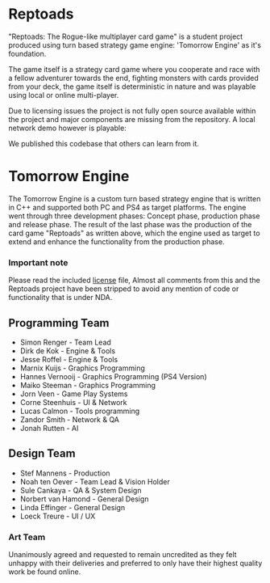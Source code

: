 # Reptoads

"Reptoads: The Rogue-like multiplayer card game" is a student project produced using turn based strategy game engine: 'Tomorrow Engine' as it's foundation.

The game itself is a strategy card game where you cooperate and race with a fellow adventurer towards the end, fighting monsters with cards provided from your deck, the game itself is deterministic in nature and was playable using local or online multi-player.

Due to licensing issues the project is not fully open source available within the project and major components are missing from the repository. A local network demo however is playable: 

We published this codebase that others can learn from it.



# Tomorrow Engine

The Tomorrow Engine is a custom turn based strategy engine that is written in C++ and supported both PC and PS4 as target platforms. The engine went through three development phases: Concept phase, production phase and release phase. The result of the last phase was the production of the card game "Reptoads" as written above, which the engine used as target to extend and enhance the  functionality from the production phase.



### Important note

Please read the included [license](https://github.com/tomorrowengine/Reptoads/blob/master/LICENSE) file, Almost all comments from this and the Reptoads project have been stripped to avoid any mention of code or functionality that is under NDA.



## Programming Team

- Simon		Renger - Team Lead
- Dirk	de	Kok - Engine & Tools
- Jesse		Roffel - Engine & Tools
- Marnix		Kuijs - Graphics Programming
- Hannes		Vernooij - Graphics Programming (PS4 Version)
- Maiko		Steeman - Graphics Programming 
- Jorn		Veen - Game Play Systems
- Corne		Steenhuis - UI & Network
- Lucas		Calmon - Tools programming
- Zandor		Smith - Network & QA
- Jonah		Rutten - AI

## Design Team

- Stef		Mannens - Production
- Noah	ten	Oever - Team Lead & Vision Holder
- Sule		Cankaya - QA & System Design
- Norbert	van	Hamond - General Design
- Linda		Effinger - General Design
- Loeck		Treure - UI / UX


### Art Team

Unanimously agreed and requested to remain uncredited as they felt unhappy with their deliveries and preferred to only have their highest quality work be found online.
